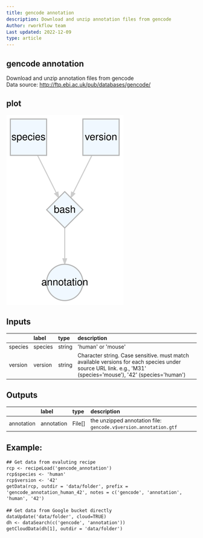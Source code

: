 ```yaml
---
title: gencode annotation
description: Download and unzip annotation files from gencode
Author: rworkflow team
Last updated: 2022-12-09
type: article
---
```

## gencode annotation
Download and unzip annotation files from gencode<br>Data source: <http://ftp.ebi.ac.uk/pub/databases/gencode/>
## plot
![## gencode annotation](/plots/gencode_annotation.svg)
## Inputs
|        |label   |type   |description                                                                                                                                                   |
|:-------|:-------|:------|:-------------------------------------------------------------------------------------------------------------------------------------------------------------|
|species |species |string |'human' or 'mouse'                                                                                                                                            |
|version |version |string |Character string. Case sensitive. must match available versions for each species under source URL link. e.g., 'M31' (species='mouse'), '42' (species='human') |
## Outputs
|           |label      |type   |description                                                      |
|:----------|:----------|:------|:----------------------------------------------------------------|
|annotation |annotation |File[] |the unzipped annotation file: `gencode.v$version.annotation.gtf` |
## Example:
```
## Get data from evaluting recipe
rcp <- recipeLoad('gencode_annotation')
rcp$species <- 'human'
rcp$version <- '42'
getData(rcp, outdir = 'data/folder', prefix = 'gencode_annotation_human_42', notes = c('gencode', 'annotation', 'human', '42')

## Get data from Google bucket directly
dataUpdate('data/folder', cloud=TRUE)
dh <- dataSearch(c('gencode', 'annotation'))
getCloudData(dh[1], outdir = 'data/folder')
```

